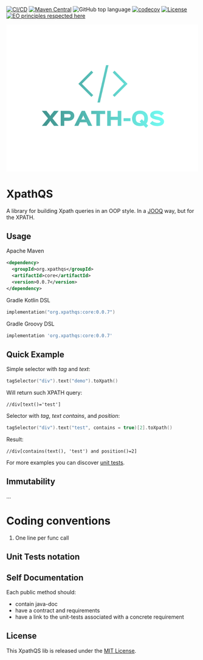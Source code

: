 [![CI/CD](https://github.com/nachg/xpathqs-core/actions/workflows/build.yml/badge.svg)](https://github.com/nachg/xpathqs-core/actions/workflows/build.yml)
[![Maven Central](https://maven-badges.herokuapp.com/maven-central/org.xpathqs/core/badge.svg)](https://maven-badges.herokuapp.com/maven-central/org.xpathqs/core/)
![GitHub top language](https://img.shields.io/github/languages/top/nachg/xpathqs-core)
[![codecov](https://codecov.io/gh/xpathqs/core/graph/badge.svg?token=3YVDC15O9T)](https://codecov.io/gh/xpathqs/core)
[![License](https://img.shields.io/github/license/nachg/xpathqs-core)](https://github.com/nachg/xpathqs-core/blob/master/LICENSE)
[![EO principles respected here](https://www.elegantobjects.org/badge.svg)](https://www.elegantobjects.org)

![logo](./logo.png)
# XpathQS

A library for building Xpath queries in an OOP style. In a [JOOQ](https://www.jooq.org/) way, but for the XPATH.

## Usage

Apache Maven
```xml
<dependency>
  <groupId>org.xpathqs</groupId>
  <artifactId>core</artifactId>
  <version>0.0.7</version>
</dependency>
```

Gradle Kotlin DSL
```kotlin
implementation("org.xpathqs:core:0.0.7")
```

Gradle Groovy DSL
```groovy
implementation 'org.xpathqs:core:0.0.7'
```

## Quick Example

Simple selector with _tag_ and _text_:

```kotlin
tagSelector("div").text("demo").toXpath()
```

Will return such XPATH query:

```xpath
//div[text()='test']
```

Selector with _tag_, _text contains_, and _position_:

```kotlin
tagSelector("div").text("test", contains = true)[2].toXpath()
```

Result:

```xpath
//div[contains(text(), 'test') and position()=2]
```

For more examples you can
discover [unit tests](https://github.com/nachg/xpathqs-core/tree/master/src/test/kotlin/org/xpathqs).

## Immutability

...

# Coding conventions

1. One line per func call

## Unit Tests notation

## Self Documentation

Each public method should:

* contain java-doc
* have a contract and requirements
* have a link to the unit-tests associated with a concrete requirement

## License

This XpathQS lib is released under the [MIT License](https://github.com/nachg/xpathqs-core/blob/master/LICENSE).